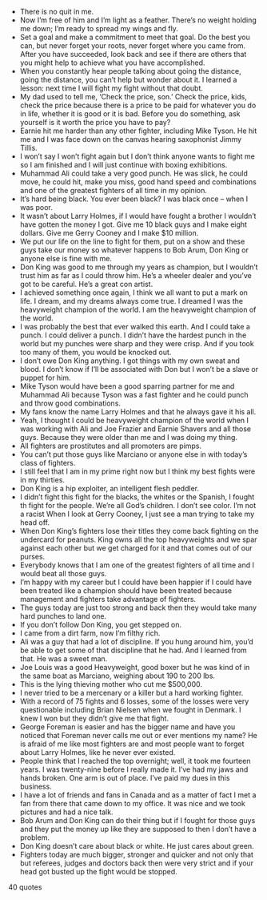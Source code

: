 - There is no quit in me.
 - Now I’m free of him and I’m light as a feather. There’s no weight holding me down; I’m ready to spread my wings and fly.
 - Set a goal and make a commitment to meet that goal. Do the best you can, but never forget your roots, never forget where you came from. After you have succeeded, look back and see if there are others that you might help to achieve what you have accomplished.
 - When you constantly hear people talking about going the distance, going the distance, you can’t help but wonder about it. I learned a lesson: next time I will fight my fight without that doubt.
 - My dad used to tell me, ‘Check the price, son.’ Check the price, kids, check the price because there is a price to be paid for whatever you do in life, whether it is good or it is bad. Before you do something, ask yourself is it worth the price you have to pay?
 - Earnie hit me harder than any other fighter, including Mike Tyson. He hit me and I was face down on the canvas hearing saxophonist Jimmy Tillis.
 - I won’t say I won’t fight again but I don’t think anyone wants to fight me so I am finished and I will just continue with boxing exhibitions.
 - Muhammad Ali could take a very good punch. He was slick, he could move, he could hit, make you miss, good hand speed and combinations and one of the greatest fighters of all time in my opinion.
 - It’s hard being black. You ever been black? I was black once – when I was poor.
 - It wasn’t about Larry Holmes, if I would have fought a brother I wouldn’t have gotten the money I got. Give me 10 black guys and I make eight dollars. Give me Gerry Cooney and I make $10 million.
 - We put our life on the line to fight for them, put on a show and these guys take our money so whatever happens to Bob Arum, Don King or anyone else is fine with me.
 - Don King was good to me through my years as champion, but I wouldn’t trust him as far as I could throw him. He’s a wheeler dealer and you’ve got to be careful. He’s a great con artist.
 - I achieved something once again, I think we all want to put a mark on life. I dream, and my dreams always come true. I dreamed I was the heavyweight champion of the world. I am the heavyweight champion of the world.
 - I was probably the best that ever walked this earth. And I could take a punch. I could deliver a punch. I didn’t have the hardest punch in the world but my punches were sharp and they were crisp. And if you took too many of them, you would be knocked out.
 - I don’t owe Don King anything. I got things with my own sweat and blood. I don’t know if I’ll be associated with Don but I won’t be a slave or puppet for him.
 - Mike Tyson would have been a good sparring partner for me and Muhammad Ali because Tyson was a fast fighter and he could punch and throw good combinations.
 - My fans know the name Larry Holmes and that he always gave it his all.
 - Yeah, I thought I could be heavyweight champion of the world when I was working with Ali and Joe Frazier and Earnie Shavers and all those guys. Because they were older than me and I was doing my thing.
 - All fighters are prostitutes and all promoters are pimps.
 - You can’t put those guys like Marciano or anyone else in with today’s class of fighters.
 - I still feel that I am in my prime right now but I think my best fights were in my thirties.
 - Don King is a hip exploiter, an intelligent flesh peddler.
 - I didn’t fight this fight for the blacks, the whites or the Spanish, I fought th fight for the people. We’re all God’s children. I don’t see color. I’m not a racist When I look at Gerry Cooney, I just see a man trying to take my head off.
 - When Don King’s fighters lose their titles they come back fighting on the undercard for peanuts. King owns all the top heavyweights and we spar against each other but we get charged for it and that comes out of our purses.
 - Everybody knows that I am one of the greatest fighters of all time and I would beat all those guys.
 - I’m happy with my career but I could have been happier if I could have been treated like a champion should have been treated because management and fighters take advantage of fighters.
 - The guys today are just too strong and back then they would take many hard punches to land one.
 - If you don’t follow Don King, you get stepped on.
 - I came from a dirt farm, now I’m filthy rich.
 - Ali was a guy that had a lot of discipline. If you hung around him, you’d be able to get some of that discipline that he had. And I learned from that. He was a sweet man.
 - Joe Louis was a good Heavyweight, good boxer but he was kind of in the same boat as Marciano, weighing about 190 to 200 lbs.
 - This is the lying thieving mother who cut me $500,000.
 - I never tried to be a mercenary or a killer but a hard working fighter.
 - With a record of 75 fights and 6 losses, some of the losses were very questionable including Brian Nielsen when we fought in Denmark. I knew I won but they didn’t give me that fight.
 - George Foreman is easier and has the bigger name and have you noticed that Foreman never calls me out or ever mentions my name? He is afraid of me like most fighters are and most people want to forget about Larry Holmes, like he never ever existed.
 - People think that I reached the top overnight; well, it took me fourteen years. I was twenty-nine before I really made it. I’ve had my jaws and hands broken. One arm is out of place. I’ve paid my dues in this business.
 - I have a lot of friends and fans in Canada and as a matter of fact I met a fan from there that came down to my office. It was nice and we took pictures and had a nice talk.
 - Bob Arum and Don King can do their thing but if I fought for those guys and they put the money up like they are supposed to then I don’t have a problem.
 - Don King doesn’t care about black or white. He just cares about green.
 - Fighters today are much bigger, stronger and quicker and not only that but referees, judges and doctors back then were very strict and if your head got busted up the fight would be stopped.

40 quotes